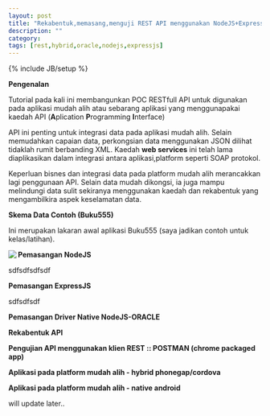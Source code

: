 ```yaml
---
layout: post
title: "Rekabentuk,memasang,menguji REST API menggunakan NodeJS+ExpressJS+Oracle"
description: ""
category: 
tags: [rest,hybrid,oracle,nodejs,expressjs]
---
```

{% include JB/setup %}

**Pengenalan**

Tutorial pada kali ini membangunkan POC RESTfull API untuk digunakan pada aplikasi mudah alih atau sebarang aplikasi yang menggunapakai
kaedah API (**A**plication **P**rogramming **I**nterface)

API ini penting untuk integrasi data pada aplikasi mudah alih. Selain memudahkan capaian data, perkongsian data menggunakan JSON dilihat
tidaklah rumit berbanding XML. Kaedah **web services** ini telah lama diaplikasikan dalam integrasi antara aplikasi,platform seperti SOAP protokol.

Keperluan bisnes dan integrasi data pada platform mudah alih merancakkan lagi penggunaan API. Selain data mudah dikongsi, ia juga mampu melindungi
data sulit sekiranya menggunakan kaedah dan rekabentuk yang mengambilkira aspek keselamatan data. 

**Skema Data Contoh (Buku555)**

Ini merupakan lakaran awal aplikasi Buku555 (saya jadikan contoh untuk kelas/latihan). 

<img src="{{ASSET_PATH}}/images/b555.png" align="left"/> 





**Pemasangan NodeJS**

sdfsdfsdfsdf

**Pemasangan ExpressJS**

sdfsdfsdf

**Pemasangan Driver Native NodeJS-ORACLE**

**Rekabentuk API**

**Pengujian API menggunakan klien REST :: POSTMAN (chrome packaged app)**

**Aplikasi pada platform mudah alih - hybrid phonegap/cordova**

**Aplikasi pada platform mudah alih - native android**

will update later..


